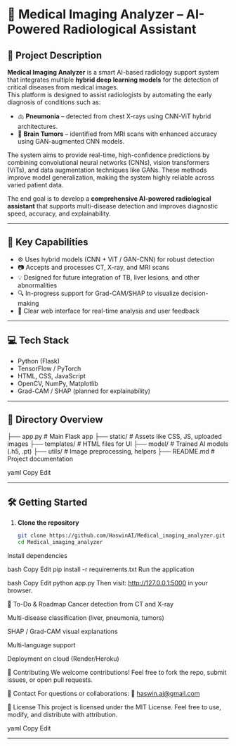 # 🧠 Medical Imaging Analyzer – AI-Powered Radiological Assistant

## 🔬 Project Description

**Medical Imaging Analyzer** is a smart AI-based radiology support system that integrates multiple **hybrid deep learning models** for the detection of critical diseases from medical images.  
This platform is designed to assist radiologists by automating the early diagnosis of conditions such as:

- 🫁 **Pneumonia** – detected from chest X-rays using CNN-ViT hybrid architectures.
- 🧠 **Brain Tumors** – identified from MRI scans with enhanced accuracy using GAN-augmented CNN models.

The system aims to provide real-time, high-confidence predictions by combining convolutional neural networks (CNNs), vision transformers (ViTs), and data augmentation techniques like GANs. These methods improve model generalization, making the system highly reliable across varied patient data.

The end goal is to develop a **comprehensive AI-powered radiological assistant** that supports multi-disease detection and improves diagnostic speed, accuracy, and explainability.

---

## 🧪 Key Capabilities

- ⚙️ Uses hybrid models (CNN + ViT / GAN-CNN) for robust detection
- 📷 Accepts and processes CT, X-ray, and MRI scans
- 💡 Designed for future integration of TB, liver lesions, and other abnormalities
- 🔍 In-progress support for Grad-CAM/SHAP to visualize decision-making
- 💬 Clear web interface for real-time analysis and user feedback

---

## 💻 Tech Stack

- Python (Flask)
- TensorFlow / PyTorch
- HTML, CSS, JavaScript
- OpenCV, NumPy, Matplotlib
- Grad-CAM / SHAP (planned for explainability)

---

## 📁 Directory Overview

├── app.py # Main Flask app
├── static/ # Assets like CSS, JS, uploaded images
├── templates/ # HTML files for UI
├── model/ # Trained AI models (.h5, .pt)
├── utils/ # Image preprocessing, helpers
├── README.md # Project documentation

yaml
Copy
Edit

---

## 🛠️ Getting Started

1. **Clone the repository**
   ```bash
   git clone https://github.com/HaswinAI/Medical_imaging_analyzer.git
   cd Medical_imaging_analyzer
Install dependencies

bash
Copy
Edit
pip install -r requirements.txt
Run the application

bash
Copy
Edit
python app.py
Then visit: http://127.0.0.1:5000 in your browser.

📌 To-Do & Roadmap
 Cancer detection from CT and X-ray

 Multi-disease classification (liver, pneumonia, tumors)

 SHAP / Grad-CAM visual explanations

 Multi-language support

 Deployment on cloud (Render/Heroku)

🤝 Contributing
We welcome contributions! Feel free to fork the repo, submit issues, or open pull requests.

📧 Contact
For questions or collaborations:
📩 haswin.ai@gmail.com

📄 License
This project is licensed under the MIT License.
Feel free to use, modify, and distribute with attribution.

yaml
Copy
Edit

---
